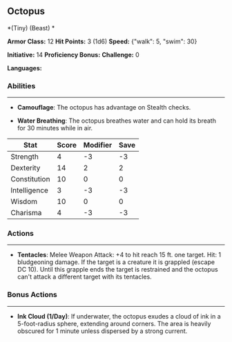 ## Octopus
*(Tiny) (Beast) *

**Armor Class:** 12
**Hit Points:** 3 (1d6)
**Speed:** {"walk": 5, "swim": 30}

**Initiative:** 14
**Proficiency Bonus:**
**Challenge:** 0

**Languages:** 

### Abilities
 --- 
- **Camouflage**: The octopus has advantage on Stealth checks.

- **Water Breathing**: The octopus breathes water and can hold its breath for 30 minutes while in air.



| Stat | Score | Modifier | Save |
| ---- | ---- | ---- | ---- |
| Strength | 4 | -3 | -3 |
| Dexterity | 14 | 2 | 2 |
| Constitution | 10 | 0 | 0 |
| Intelligence | 3 | -3 | -3 |
| Wisdom | 10 | 0 | 0 |
| Charisma | 4 | -3 | -3 |

### Actions
 --- 
- **Tentacles**: Melee Weapon Attack: +4 to hit  reach 15 ft.  one target. Hit: 1 bludgeoning damage. If the target is a creature  it is grappled (escape DC 10). Until this grapple ends  the target is restrained  and the octopus can't attack a different target with its tentacles.

### Bonus Actions
 --- 
- **Ink Cloud (1/Day)**: If underwater, the octopus exudes a cloud of ink in a 5-foot-radius sphere, extending around corners. The area is heavily obscured for 1 minute unless dispersed by a strong current.

